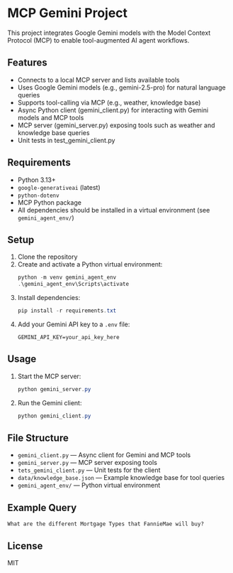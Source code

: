 # MCP Gemini Project

This project integrates Google Gemini models with the Model Context Protocol (MCP) to enable tool-augmented AI agent workflows.

## Features
- Connects to a local MCP server and lists available tools
- Uses Google Gemini models (e.g., gemini-2.5-pro) for natural language queries
- Supports tool-calling via MCP (e.g., weather, knowledge base)
- Async Python client (gemini_client.py) for interacting with Gemini models and MCP tools
- MCP server (gemini_server.py) exposing tools such as weather and knowledge base queries
- Unit tests in test_gemini_client.py

## Requirements
- Python 3.13+
- `google-generativeai` (latest)
- `python-dotenv`
- MCP Python package
- All dependencies should be installed in a virtual environment (see `gemini_agent_env/`)

## Setup
1. Clone the repository
2. Create and activate a Python virtual environment:
   ```powershell
   python -m venv gemini_agent_env
   .\gemini_agent_env\Scripts\activate
   ```
3. Install dependencies:
   ```powershell
   pip install -r requirements.txt
   ```
4. Add your Gemini API key to a `.env` file:
   ```env
   GEMINI_API_KEY=your_api_key_here
   ```

## Usage
1. Start the MCP server:
   ```powershell
   python gemini_server.py
   ```
2. Run the Gemini client:
   ```powershell
   python gemini_client.py
   ```

## File Structure
- `gemini_client.py` — Async client for Gemini and MCP tools
- `gemini_server.py` — MCP server exposing tools
- `tets_gemini_client.py` — Unit tests for the client
- `data/knowledge_base.json` — Example knowledge base for tool queries
- `gemini_agent_env/` — Python virtual environment

## Example Query
```
What are the different Mortgage Types that FannieMae will buy?
```

## License
MIT
